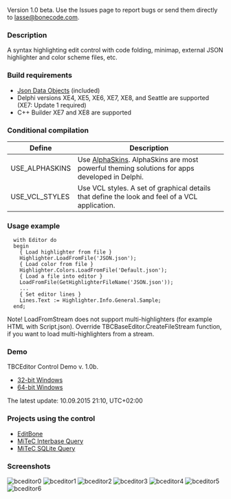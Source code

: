 Version 1.0 beta. Use the Issues page to report bugs or send them directly to lasse@bonecode.com.

<h3>Description</h3>

A syntax highlighting edit control with code folding, minimap, external JSON highlighter and color scheme files, etc.

<h3>Build requirements</h3>

* <a href="https://github.com/ahausladen/JsonDataObjects">Json Data Objects</a> (included)
* Delphi versions XE4, XE5, XE6, XE7, XE8, and Seattle are supported (XE7: Update 1 required)
* C++ Builder XE7 and XE8 are supported

<h3>Conditional compilation</h3>

Define | Description 
--- | --- 
USE_ALPHASKINS | Use <a href="http://www.alphaskins.com/">AlphaSkins</a>. AlphaSkins are most powerful theming solutions for apps developed in Delphi.
USE_VCL_STYLES | Use VCL styles. A set of graphical details that define the look and feel of a VCL application.

<h3>Usage example</h3>

```
  with Editor do 
  begin
    { Load highlighter from file }
    Highlighter.LoadFromFile('JSON.json');
    { Load color from file }
    Highlighter.Colors.LoadFromFile('Default.json'); 
    { Load a file into editor }  
    LoadFromFile(GetHighlighterFileName('JSON.json')); 
    ...
    { Set editor lines }
    Lines.Text := Highlighter.Info.General.Sample; 
  end;
```
Note! LoadFromStream does not support multi-highlighters (for example HTML with Script.json). Override TBCBaseEditor.CreateFileStream function, if you want to load multi-highlighters from a stream. 

<h3>Demo</h3>

TBCEditor Control Demo v. 1.0b. 

  * <a href="http://www.bonecode.com/downloads/BCEditorComponentDemo32.zip">32-bit Windows</a>
  * <a href="http://www.bonecode.com/downloads/BCEditorComponentDemo64.zip">64-bit Windows</a>

The latest update: 10.09.2015 21:10, UTC+02:00

<h3>Projects using the control</h3>

* <a href="http://www.bonecode.com">EditBone</a>
* <a href="http://www.mitec.cz/ibq.html">MiTeC Interbase Query</a>
* <a href="http://www.mitec.cz/sqliteq.html">MiTeC SQLite Query</a>

<h3>Screenshots</h3>

![bceditor0](https://cloud.githubusercontent.com/assets/11475177/7647152/44552956-fad8-11e4-9994-8c0ac8a21572.png)
![bceditor1](https://cloud.githubusercontent.com/assets/11475177/7427349/1766adc6-efe2-11e4-8a2f-a59ec668d217.png)
![bceditor2](https://cloud.githubusercontent.com/assets/11475177/7427350/177ba3c0-efe2-11e4-92dc-946b026cbfab.png)
![bceditor3](https://cloud.githubusercontent.com/assets/11475177/7427351/177f5f4c-efe2-11e4-8388-179a0947eb5f.png)
![bceditor4](https://cloud.githubusercontent.com/assets/11475177/7427352/17843c06-efe2-11e4-8c03-7a3daa4639be.png)
![bceditor5](https://cloud.githubusercontent.com/assets/11475177/7634347/04a52aa6-fa63-11e4-97d4-5d2a9e93e0b8.png)
![bceditor6](https://cloud.githubusercontent.com/assets/11475177/7427347/1743c07c-efe2-11e4-9c90-318cdc2b09a0.png)




